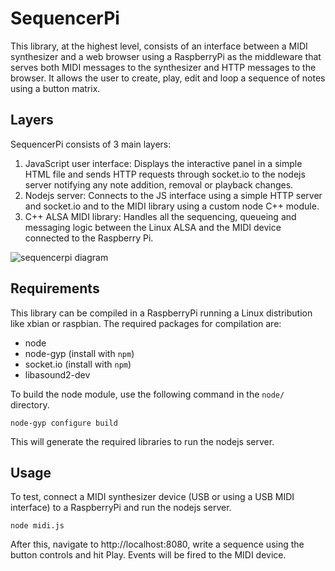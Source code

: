 SequencerPi
===========

This library, at the highest level, consists of an interface between a MIDI synthesizer and a web browser using a RaspberryPi as the middleware that serves both MIDI messages to the synthesizer and HTTP messages to the browser. It allows the user to create, play, edit and loop a sequence of notes using a button matrix.

## Layers

SequencerPi consists of 3 main layers:

1. JavaScript user interface: Displays the interactive panel in a simple HTML file and sends HTTP requests through socket.io to the nodejs server notifying any note addition, removal or playback changes.
2. Nodejs server: Connects to the JS interface using a simple HTTP server and socket.io and to the MIDI library using a custom node C++ module.
3. C++ ALSA MIDI library: Handles all the sequencing, queueing and messaging logic between the Linux ALSA and the MIDI device connected to the Raspberry Pi.

![sequencerpi diagram](http://i.imgur.com/5RKBfaV.png)

## Requirements

This library can be compiled in a RaspberryPi running a Linux distribution like xbian or raspbian. The required packages for compilation are:

* node
* node-gyp (install with `npm`)
* socket.io (install with `npm`)
* libasound2-dev

To build the node module, use the following command in the `node/` directory.

    node-gyp configure build

This will generate the required libraries to run the nodejs server.

## Usage

To test, connect a MIDI synthesizer device (USB or using a USB MIDI interface) to a RaspberryPi and run the nodejs server.

    node midi.js
    
After this, navigate to http://localhost:8080, write a sequence using the button controls and hit Play. Events will be fired to the MIDI device.
